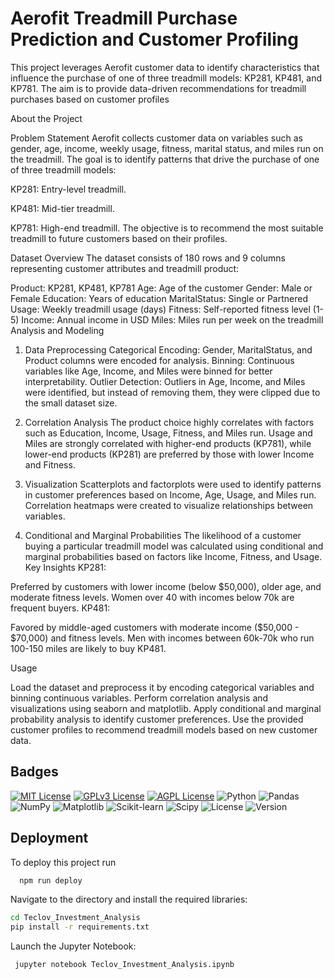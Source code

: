 
# Aerofit Treadmill Purchase Prediction and Customer Profiling

This project leverages Aerofit customer data to identify characteristics that influence the purchase of one of three treadmill models: KP281, KP481, and KP781. The aim is to provide data-driven recommendations for treadmill purchases based on customer profiles

About the Project

Problem Statement
Aerofit collects customer data on variables such as gender, age, income, weekly usage, fitness, marital status, and miles run on the treadmill. The goal is to identify patterns that drive the purchase of one of three treadmill models:

KP281: Entry-level treadmill.

KP481: Mid-tier treadmill.

KP781: High-end treadmill.
The objective is to recommend the most suitable treadmill to future customers based on their profiles.

Dataset Overview
The dataset consists of 180 rows and 9 columns representing customer attributes and treadmill product:

Product: KP281, KP481, KP781
Age: Age of the customer
Gender: Male or Female
Education: Years of education
MaritalStatus: Single or Partnered
Usage: Weekly treadmill usage (days)
Fitness: Self-reported fitness level (1-5)
Income: Annual income in USD
Miles: Miles run per week on the treadmill
Analysis and Modeling

1. Data Preprocessing
Categorical Encoding: Gender, MaritalStatus, and Product columns were encoded for analysis.
Binning: Continuous variables like Age, Income, and Miles were binned for better interpretability.
Outlier Detection: Outliers in Age, Income, and Miles were identified, but instead of removing them, they were clipped due to the small dataset size.

2. Correlation Analysis
The product choice highly correlates with factors such as Education, Income, Usage, Fitness, and Miles run.
Usage and Miles are strongly correlated with higher-end products (KP781), while lower-end products (KP281) are preferred by those with lower Income and Fitness.

3. Visualization
Scatterplots and factorplots were used to identify patterns in customer preferences based on Income, Age, Usage, and Miles run.
Correlation heatmaps were created to visualize relationships between variables.

4. Conditional and Marginal Probabilities
The likelihood of a customer buying a particular treadmill model was calculated using conditional and marginal probabilities based on factors like Income, Fitness, and Usage.
Key Insights
KP281:

Preferred by customers with lower income (below $50,000), older age, and moderate fitness levels.
Women over 40 with incomes below 70k are frequent buyers.
KP481:

Favored by middle-aged customers with moderate income ($50,000 - $70,000) and fitness levels.
Men with incomes between 60k-70k who run 100-150 miles are likely to buy KP481.



Usage

Load the dataset and preprocess it by encoding categorical variables and binning continuous variables.
Perform correlation analysis and visualizations using seaborn and matplotlib.
Apply conditional and marginal probability analysis to identify customer preferences.
Use the provided customer profiles to recommend treadmill models based on new customer data.

## Badges



[![MIT License](https://img.shields.io/badge/License-MIT-green.svg)](https://choosealicense.com/licenses/mit/)
[![GPLv3 License](https://img.shields.io/badge/License-GPL%20v3-yellow.svg)](https://opensource.org/licenses/)
[![AGPL License](https://img.shields.io/badge/license-AGPL-blue.svg)](http://www.gnu.org/licenses/agpl-3.0)
![Python](https://img.shields.io/badge/python-3.8-blue.svg)
![Pandas](https://img.shields.io/badge/pandas-1.2.4-blue.svg)
![NumPy](https://img.shields.io/badge/numpy-1.19.2-orange.svg)
![Matplotlib](https://img.shields.io/badge/matplotlib-3.3.4-orange.svg)
![Scikit-learn](https://img.shields.io/badge/scikit--learn-0.24.2-yellow.svg)
![Scipy](https://img.shields.io/badge/scipy-1.6.0-lightgrey.svg)
![License](https://img.shields.io/badge/license-MIT-blue.svg)
![Version](https://img.shields.io/badge/version-1.0.0-brightgreen.svg)


## Deployment

To deploy this project run

```bash
  npm run deploy
```
Navigate to the directory and install the required libraries:
```bash
cd Teclov_Investment_Analysis
pip install -r requirements.txt
```
Launch the Jupyter Notebook:
```bash
 jupyter notebook Teclov_Investment_Analysis.ipynb







